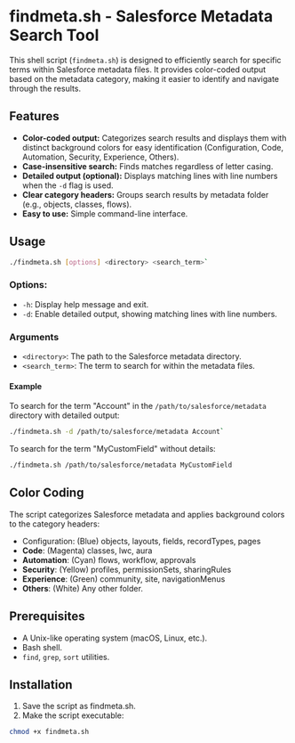 # findmeta.sh - Salesforce Metadata Search Tool

This shell script (`findmeta.sh`) is designed to efficiently search for specific terms within Salesforce metadata files. It provides color-coded output based on the metadata category, making it easier to identify and navigate through the results.

## Features

* **Color-coded output:** Categorizes search results and displays them with distinct background colors for easy identification (Configuration, Code, Automation, Security, Experience, Others).
* **Case-insensitive search:** Finds matches regardless of letter casing.
* **Detailed output (optional):** Displays matching lines with line numbers when the `-d` flag is used.
* **Clear category headers:** Groups search results by metadata folder (e.g., objects, classes, flows).
* **Easy to use:** Simple command-line interface.

## Usage
``` bash
./findmeta.sh [options] <directory> <search_term>`
```

### Options:

- `-h`: Display help message and exit.
- `-d`: Enable detailed output, showing matching lines with line numbers.

### Arguments
- `<directory>`: The path to the Salesforce metadata directory.
- `<search_term>`: The term to search for within the metadata files.

#### Example
To search for the term "Account" in the `/path/to/salesforce/metadata` directory with detailed output:

``` bash
./findmeta.sh -d /path/to/salesforce/metadata Account`
```
To search for the term "MyCustomField" without details:

``` bash
./findmeta.sh /path/to/salesforce/metadata MyCustomField
```

## Color Coding
The script categorizes Salesforce metadata and applies background colors to the category headers:

- Configuration: (Blue) objects, layouts, fields, recordTypes, pages
- **Code**: (Magenta) classes, lwc, aura
- **Automation**: (Cyan) flows, workflow, approvals
- **Security**: (Yellow) profiles, permissionSets, sharingRules
- **Experience**: (Green) community, site, navigationMenus
- **Others**: (White) Any other folder.

## Prerequisites
- A Unix-like operating system (macOS, Linux, etc.).
- Bash shell.
- `find`, `grep`, `sort` utilities.

## Installation
1. Save the script as findmeta.sh.
2. Make the script executable:
``` bash
chmod +x findmeta.sh
```
